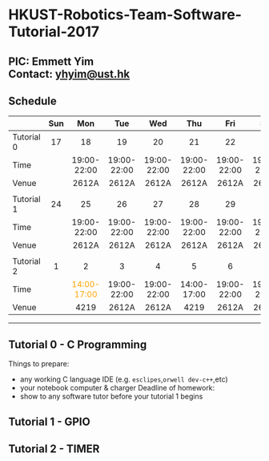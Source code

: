 # HKUST-Robotics-Team-Software-Tutorial-2017

PIC: Emmett Yim<br>
Contact: yhyim@ust.hk<br>
---
## Schedule
| | Sun | Mon | Tue | Wed | Thu | Fri | Sat |
| :--- | :---: | :---: | :---: | :---: | :---: | :---: | :---: |
| Tutorial 0 | 17 | 18 | 19 | 20 | 21 | 22 | 23 |
| Time | | 19:00-22:00 | 19:00-22:00 | 19:00-22:00 | 19:00-22:00 | 19:00-22:00 | 19:00-22:00 |
| Venue | | 2612A | 2612A | 2612A | 2612A | 2612A | 2612A |
| | | | | | |
| Tutorial 1 | 24 | 25 | 26 | 27 | 28 | 29 | 30 |
| Time | | 19:00-22:00 | 19:00-22:00 | 19:00-22:00 | 19:00-22:00 | 19:00-22:00 | 19:00-22:00 |
| Venue | | 2612A | 2612A | 2612A | 2612A | 2612A | 2612A |
| | | | | | |
| Tutorial 2 | 1 | 2 | 3 | 4 | 5 | 6 | 7 |
| Time | | <span style="color:orange">14:00-17:00</span> | 19:00-22:00 | 19:00-22:00 | 14:00-17:00 | 19:00-22:00 | 19:00-22:00 |
| Venue | | 4219 | 2612A | 2612A | 4219 | 2612A | 2612A |
---

## Tutorial 0 - C Programming
Things to prepare:
- any working C language IDE (e.g. ```esclipes```,```orwell dev-c++```,etc)
- your notebook computer & charger
Deadline of homework:
- show to any software tutor before your tutorial 1 begins

## Tutorial 1 - GPIO

## Tutorial 2 - TIMER
